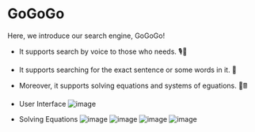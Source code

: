 # GoGoGo
Here, we introduce our search engine, GoGoGo!
- It supports search by voice to those who needs. 🎙🎤
- It supports searching for the exact sentence or some words in it. 👀
- Moreover, it supports solving equations and systems of eguations. 🧠🖩

- User Interface
![image](https://user-images.githubusercontent.com/56788883/121092423-d2095100-c7eb-11eb-8949-d76a6525dfdc.png)
- Solving Equations
![image](https://user-images.githubusercontent.com/56788883/121093150-ea2da000-c7ec-11eb-9188-6da72dbdb63f.png)
![image](https://user-images.githubusercontent.com/56788883/121093207-fade1600-c7ec-11eb-9a30-17bb2ccc90b1.png)
![image](https://user-images.githubusercontent.com/56788883/121093373-3c6ec100-c7ed-11eb-8dd1-31738da23925.png)
![image](https://user-images.githubusercontent.com/56788883/121093039-c79b8700-c7ec-11eb-9d92-ca561bc530ce.png)


